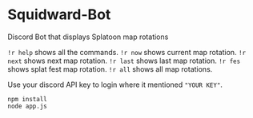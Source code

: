 # Squidward-Bot
Discord Bot that displays Splatoon map rotations

`!r help` shows all the commands. 
`!r now` shows current map rotation.
`!r next` shows next map rotation.
`!r last` shows last map rotation.
`!r fes` shows splat fest map rotation.
`!r all` shows all map rotations.

Use your discord API key to login where it mentioned `"YOUR KEY"`.

```
npm install
node app.js
```
